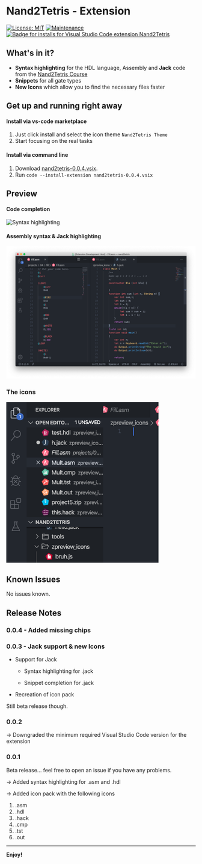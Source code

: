 # Nand2Tetris - Extension 
[![License: MIT](https://img.shields.io/badge/License-MIT-yellow.svg)](https://opensource.org/licenses/MIT)
[![Maintenance](https://img.shields.io/badge/Maintained%3F-yes-green.svg)](https://GitHub.com/Throvn/vscode-nand2tetris/graphs/commit-activity)
[![Badge for installs for Visual Studio Code extension Nand2Tetris](https://vsmarketplacebadge.apphb.com/installs/throvn.nand2tetris.svg)](https://marketplace.visualstudio.com/items?itemName=throvn.nand2tetris)

## What's in it?

* **Syntax highlighting** for the HDL language, Assembly and **Jack** code from the [Nand2Tetris Course](https://www.nand2tetris.org/)
* **Snippets** for all gate types
* **New Icons** which allow you to find the necessary files faster

## Get up and running right away

#### Install via vs-code marketplace

1. Just click install and select the icon theme `Nand2Tetris Theme`
2. Start focusing on the real tasks

#### Install via command line
1. Download [nand2tetris-0.0.4.vsix](nand2tetris-0.0.4.vsix).
2. Run `code --install-extension nand2tetris-0.0.4.vsix`

## Preview

#### Code completion

![Syntax highlighting](preview-syntax.gif)

#### Assembly syntax & Jack highlighting

![Assembly Syntax](asm-syntax.png)

### The icons

![Icon Pack](preview-icons.png)

## Known Issues

No issues known.

## Release Notes

### 0.0.4 - Added missing chips

### 0.0.3 - Jack support & new Icons

- Support for Jack

    - Syntax highlighting for .jack

    - Snippet completion for .jack

- Recreation of icon pack

Still beta release though.

### 0.0.2

-> Downgraded the minimum required Visual Studio Code version for the extension

### 0.0.1

Beta release... feel free to open an issue if you have any problems.

-> Added syntax highlighting for .asm and .hdl

-> Added icon pack with the following icons
1. .asm
2. .hdl
3. .hack
4. .cmp
5. .tst
6. .out


-------------------------------------
**Enjoy!**